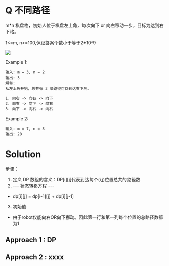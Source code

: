 # Q 不同路径

m\*n 棋盘格，初始人位于棋盘左上角，每次向下 or 向右移动一步，目标为达到右下格。

1<=m, n<=100,保证答案个数小于等于2*10^9

![](https://assets.leetcode.com/uploads/2018/10/22/robot_maze.png)

Example 1:

```
输入: m = 3, n = 2
输出: 3
解释:
从左上角开始，总共有 3 条路径可以到达右下角。

1. 向右 -> 向右 -> 向下
2. 向右 -> 向下 -> 向右
3. 向下 -> 向右 -> 向右
```

Example 2:

```
输入: m = 7, n = 3
输出: 28
```

# Solution

步骤：

1. 定义 DP 数组的含义：DP[i][j]代表到达每个(i,j)位置总共的路径数
2. --- 状态转移方程 ---

- dp[i][j] = dp[i-1][j] + dp[i][j-1]

3. 初始值

- 由于robot仅能向右OR向下挪动。因此第一行和第一列每个位置的总路径数都为1

## Approach 1 : DP

## Approach 2 : xxxx
